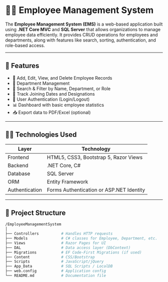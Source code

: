 # 👩‍💼 Employee Management System

The **Employee Management System (EMS)** is a web-based application built using **.NET Core MVC** and **SQL Server** that allows organizations to manage employee data efficiently. It provides CRUD operations for employees and departments, along with features like search, sorting, authentication, and role-based access.

---

## 🚀 Features

- 👤 Add, Edit, View, and Delete Employee Records  
- 🏢 Department Management  
- 🔎 Search & Filter by Name, Department, or Role  
- 📅 Track Joining Dates and Designations  
- 🔐 User Authentication (Login/Logout)  
- 📊 Dashboard with basic employee statistics  
- 📥 Export data to PDF/Excel (optional)

---

## 🧑‍💻 Technologies Used

| Layer        | Technology                |
|--------------|---------------------------|
| Frontend     | HTML5, CSS3, Bootstrap 5, Razor Views|
| Backend      | .NET Core, C#|
| Database     | SQL Server |
| ORM          | Entity Framework|
| Authentication | Forms Authentication or ASP.NET Identity|

---

## 📂 Project Structure

```bash
/EmployeeManagementSystem
│
├── Controllers          # Handles HTTP requests
├── Models               # C# classes for Employee, Department, etc.
├── Views                # Razor Pages for UI
├── DAL                  # Data access layer (DbContext)
├── Migrations           # EF Code-First Migrations (if used)
├── Content              # CSS/Bootstrap
├── Scripts              # JavaScript/jQuery
├── App_Data             # SQL Scripts / LocalDB
├── web.config           # Application config
└── README.md            # Documentation file

